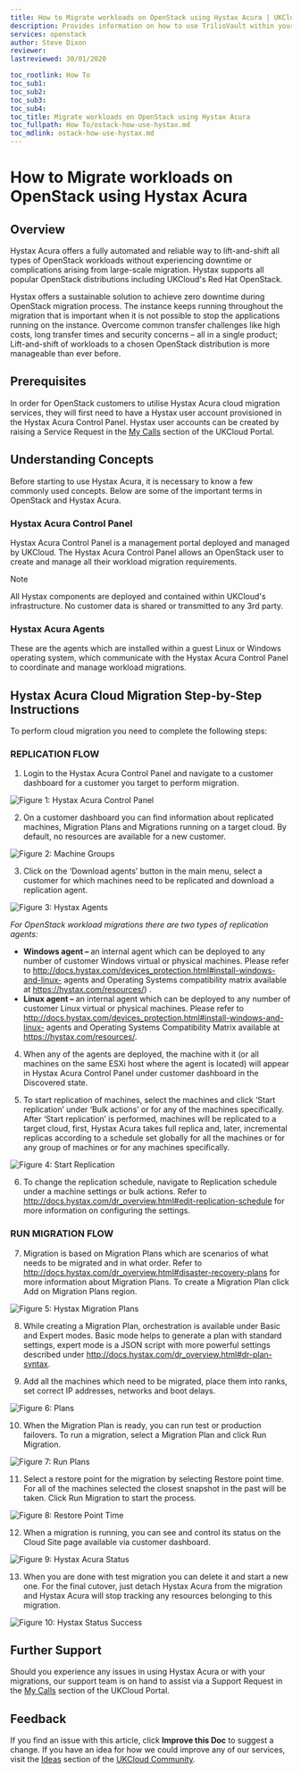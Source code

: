 ```yaml
---
title: How to Migrate workloads on OpenStack using Hystax Acura | UKCloud Ltd
description: Provides information on how to use TrilioVault within your OpenStack environment
services: openstack
author: Steve Dixon
reviewer:
lastreviewed: 30/01/2020

toc_rootlink: How To
toc_sub1:
toc_sub2:
toc_sub3:
toc_sub4:
toc_title: Migrate workloads on OpenStack using Hystax Acura
toc_fullpath: How To/ostack-how-use-hystax.md
toc_mdlink: ostack-how-use-hystax.md
---
```


# How to Migrate workloads on OpenStack using Hystax Acura

## Overview

Hystax Acura offers a fully automated and reliable way to lift-and-shift all types of OpenStack workloads without experiencing downtime or complications arising from large-scale migration. Hystax supports all popular OpenStack distributions including UKCloud's Red Hat OpenStack.

Hystax offers a sustainable solution to achieve zero downtime during OpenStack migration process. The instance keeps running throughout the migration that is important when it is not possible to stop the applications running on the instance. Overcome common transfer challenges like high costs, long transfer times and security concerns – all in a single product; Lift-and-shift of workloads to a chosen OpenStack distribution is more manageable than ever before.

## Prerequisites

In order for OpenStack customers to utilise Hystax Acura cloud migration services, they will first need to have a Hystax user account provisioned in the Hystax Acura Control Panel. Hystax user accounts can be created by raising a Service Request in the [My Calls](https://portal.skyscapecloud.com/support/ivanti) section of the UKCloud Portal.

## Understanding Concepts

Before starting to use Hystax Acura, it is necessary to know a few commonly used concepts. Below are some of the important terms in OpenStack and Hystax Acura.

### Hystax Acura Control Panel

Hystax Acura Control Panel is a management portal deployed and managed by UKCloud. The Hystax Acura Control Panel allows an OpenStack user to create and manage all their workload migration requirements.

> [!NOTE]
> All Hystax components are deployed and contained within UKCloud's infrastructure. No customer data is shared or transmitted to any 3rd party.

### Hystax Acura Agents

These are the agents which are installed within a guest Linux or Windows operating system, which communicate with the Hystax Acura Control Panel to coordinate and manage workload migrations.

## Hystax Acura Cloud Migration Step-by-Step Instructions

To perform cloud migration you need to complete the following steps:
 
### REPLICATION FLOW
 
1. Login to the Hystax Acura Control Panel and navigate to a customer dashboard for a customer you target to perform migration.

![Figure 1: Hystax Acura Control Panel](images/hystax1.jpg)
 
2. On a customer dashboard you can find information about replicated machines, Migration Plans and Migrations running on a target cloud. By default, no resources are available for a new customer.

![Figure 2: Machine Groups](images/hystax2.jpg)
 
3. Click on the ‘Download agents’ button in the main menu, select a customer for which machines need to be replicated and download a replication agent.

![Figure 3: Hystax Agents](images/hystax3.jpg)
 
<i>For OpenStack workload migrations there are two types of replication agents: </i>
- <b> Windows agent – </B> an internal agent which can be deployed to any number of customer  Windows virtual or physical machines. Please refer to http://docs.hystax.com/devices_protection.html#install-windows-and-linux- agents and Operating Systems compatibility matrix available at https://hystax.com/resources/) . 
- <B> Linux agent – </B> an internal agent which can be deployed to any number of customer  Linux virtual  or physical machines. Please refer to http://docs.hystax.com/devices_protection.html#install-windows-and-linux- agents and Operating Systems Compatibility Matrix available at https://hystax.com/resources/.
 
4. When any of the agents are deployed, the machine with it (or all machines on the same ESXi host where the agent is located) will appear in Hystax Acura Control Panel under customer dashboard in the Discovered state.
   
5. To start replication of machines, select the machines and click ‘Start replication’ under ‘Bulk actions’ or for any of the machines specifically. After ‘Start replication’ is performed, machines will be replicated to a target cloud, first, Hystax Acura takes full replica and, later, incremental replicas according to a schedule set globally for all the machines or for any group of machines or for any machines specifically.

![Figure 4: Start Replication](images/hystax4.jpg)
 
6. To change the replication schedule, navigate to Replication schedule under a machine settings or bulk actions. Refer to http://docs.hystax.com/dr_overview.html#edit-replication-schedule for more information on configuring the settings.
 
### RUN MIGRATION FLOW 
 
7. Migration is based on Migration Plans which are scenarios of what needs to be migrated and in what order. Refer to http://docs.hystax.com/dr_overview.html#disaster-recovery-plans for more information about Migration Plans. To create a Migration Plan click Add on Migration Plans region.

![Figure 5: Hystax Migration Plans](images/hystax5.jpg)
 
8. While creating a Migration Plan, orchestration is available under Basic and Expert modes. Basic mode helps to generate a plan with standard settings, expert mode is a JSON script with more powerful settings described under http://docs.hystax.com/dr_overview.html#dr-plan-syntax.
   
9.  Add all the machines which need to be migrated, place them into ranks, set correct IP addresses, networks and boot delays.

![Figure 6: Plans](images/hystax6.jpg)
 
10. When the Migration Plan is ready, you can run test or production failovers. To run a migration, select a Migration Plan and click Run Migration.

![Figure 7: Run Plans](images/hystax7.jpg)
 
11. Select a restore point for the migration by selecting Restore point time. For all of the machines selected the closest snapshot in the past will be taken. Click Run Migration to start the process.

![Figure 8: Restore Point Time](images/hystax8.jpg)
 
12. When a migration is running, you can see and control its status on the Cloud Site page available via customer dashboard.

![Figure 9: Hystax Acura Status](images/hystax9.jpg)
 
13. When you are done with test migration you can delete it and start a new one. For the final cutover, just detach Hystax Acura from the migration and Hystax Acura will stop tracking any resources belonging to this migration.

![Figure 10: Hystax Status Success](images/hystax10.jpg)

## Further Support

Should you experience any issues in using Hystax Acura or with your migrations, our support team is on hand to assist via a Support Request in the [My Calls](https://portal.skyscapecloud.com/support/ivanti) section of the UKCloud Portal.

## Feedback

If you find an issue with this article, click **Improve this Doc** to suggest a change. If you have an idea for how we could improve any of our services, visit the [Ideas](https://community.ukcloud.com/ideas) section of the [UKCloud Community](https://community.ukcloud.com).
